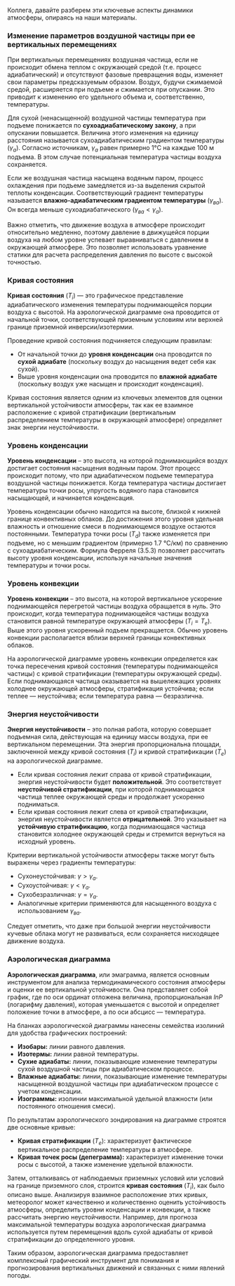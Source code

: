 Коллега, давайте разберем эти ключевые аспекты динамики атмосферы, опираясь на наши материалы.

### Изменение параметров воздушной частицы при ее вертикальных перемещениях

При вертикальных перемещениях воздушная частица, если не происходит обмена теплом с окружающей средой (т.е. процесс адиабатический) и отсутствуют фазовые превращения воды, изменяет свои параметры предсказуемым образом. Воздух, будучи сжимаемой средой, расширяется при подъеме и сжимается при опускании. Это приводит к изменению его удельного объема и, соответственно, температуры.

Для сухой (ненасыщенной) воздушной частицы температура при подъеме понижается по **сухоадиабатическому закону**, а при опускании повышается. Величина этого изменения на единицу расстояния называется сухоадиабатическим градиентом температуры ($\gamma_a$). Согласно источникам, $\gamma_a$ равен примерно 1°C на каждые 100 м подъема. В этом случае потенциальная температура частицы воздуха сохраняется.

Если же воздушная частица насыщена водяным паром, процесс охлаждения при подъеме замедляется из-за выделения скрытой теплоты конденсации. Соответствующий градиент температуры называется **влажно-адиабатическим градиентом температуры** ($\gamma_{ва}$). Он всегда меньше сухоадиабатического ($\gamma_{ва} < \gamma_a$).

Важно отметить, что движение воздуха в атмосфере происходит относительно медленно, поэтому давление в движущейся порции воздуха на любом уровне успевает выравниваться с давлением в окружающей атмосфере. Это позволяет использовать уравнение статики для расчета распределения давления по высоте с высокой точностью.

### Кривая состояния

**Кривая состояния** ($T_i$) — это графическое представление адиабатического изменения температуры поднимающейся порции воздуха с высотой. На аэрологической диаграмме она проводится от начальной точки, соответствующей приземным условиям или верхней границе приземной инверсии/изотермии.

Проведение кривой состояния подчиняется следующим правилам:

* От начальной точки до **уровня конденсации** она проводится по **сухой адиабате** (поскольку воздух до насыщения ведет себя как сухой).
* Выше уровня конденсации она проводится по **влажной адиабате** (поскольку воздух уже насыщен и происходит конденсация).

Кривая состояния является одним из ключевых элементов для оценки вертикальной устойчивости атмосферы, так как ее взаимное расположение с кривой стратификации (вертикальным распределением температуры в окружающей атмосфере) определяет знак энергии неустойчивости.

### Уровень конденсации

**Уровень конденсации** – это высота, на которой поднимающийся воздух достигает состояния насыщения водяным паром. Этот процесс происходит потому, что при адиабатическом подъеме температура воздушной частицы понижается. Когда температура частицы достигает температуры точки росы, упругость водяного пара становится насыщающей, и начинается конденсация.

Уровень конденсации обычно находится на высоте, близкой к нижней границе конвективных облаков. До достижения этого уровня удельная влажность и отношение смеси в поднимающемся воздухе остаются постоянными. Температура точки росы ($T_d$) также изменяется при подъеме, но с меньшим градиентом (примерно 1.7 °С/км) по сравнению с сухоадиабатическим. Формула Ферреля (3.5.3) позволяет рассчитать высоту уровня конденсации, используя начальные значения температуры и точки росы.

### Уровень конвекции

**Уровень конвекции** – это высота, на которой вертикальное ускорение поднимающейся перегретой частицы воздуха обращается в нуль. Это происходит, когда температура поднимающейся частицы воздуха становится равной температуре окружающей атмосферы ($T_i = T_e$). Выше этого уровня ускоренный подъем прекращается. Обычно уровень конвекции располагается вблизи верхней границы конвективных облаков.

На аэрологической диаграмме уровень конвекции определяется как точка пересечения кривой состояния (температуры поднимающейся частицы) с кривой стратификации (температуры окружающей среды). Если поднимающаяся частица оказывается на вышележащих уровнях холоднее окружающей атмосферы, стратификация устойчива; если теплее — неустойчива; если температура равна — безразлична.

### Энергия неустойчивости

**Энергия неустойчивости** – это полная работа, которую совершает подъемная сила, действующая на единицу массы воздуха, при ее вертикальном перемещении. Эта энергия пропорциональна площади, заключенной между кривой состояния ($T_i$) и кривой стратификации ($T_e$) на аэрологической диаграмме.

* Если кривая состояния лежит справа от кривой стратификации, энергия неустойчивости будет **положительной**. Это соответствует **неустойчивой стратификации**, при которой поднимающаяся частица теплее окружающей среды и продолжает ускоренно подниматься.
* Если кривая состояния лежит слева от кривой стратификации, энергия неустойчивости является **отрицательной**. Это указывает на **устойчивую стратификацию**, когда поднимающаяся частица становится холоднее окружающей среды и стремится вернуться на исходный уровень.

Критерии вертикальной устойчивости атмосферы также могут быть выражены через градиенты температуры:

* Сухонеустойчивая: $\gamma > \gamma_a$.
* Сухоустойчивая: $\gamma < \gamma_a$.
* Сухобезразличная: $\gamma = \gamma_a$.
* Аналогичные критерии применяются для насыщенного воздуха с использованием $\gamma_{ва}$.

Следует отметить, что даже при большой энергии неустойчивости кучевые облака могут не развиваться, если сохраняется нисходящее движение воздуха.

### Аэрологическая диаграмма

**Аэрологическая диаграмма**, или эмаграмма, является основным инструментом для анализа термодинамического состояния атмосферы и оценки ее вертикальной устойчивости. Она представляет собой график, где по оси ординат отложена величина, пропорциональная $lnP$ (логарифму давления), которая уменьшается с высотой и определяет положение точки в атмосфере, а по оси абсцисс — температура.

На бланках аэрологической диаграммы нанесены семейства изолиний для удобства графических построений:

* **Изобары:** линии равного давления.
* **Изотермы:** линии равной температуры.
* **Сухие адиабаты:** линии, показывающие изменение температуры сухой воздушной частицы при адиабатическом процессе.
* **Влажные адиабаты:** линии, показывающие изменение температуры насыщенной воздушной частицы при адиабатическом процессе с учетом конденсации.
* **Изограммы:** изолинии максимальной удельной влажности (или постоянного отношения смеси).

По результатам аэрологического зондирования на диаграмме строятся две основные кривые:

* **Кривая стратификации** ($T_e$): характеризует фактическое вертикальное распределение температуры в атмосфере.
* **Кривая точек росы (депеграмма):** характеризует изменение точки росы с высотой, а также изменение удельной влажности.

Затем, отталкиваясь от наблюдаемых приземных условий или условий на границе приземного слоя, строится **кривая состояния** ($T_i$), как было описано выше. Анализируя взаимное расположение этих кривых, метеоролог может качественно и количественно оценить устойчивость атмосферы, определить уровни конденсации и конвекции, а также рассчитать энергию неустойчивости. Например, для прогноза максимальной температуры воздуха аэрологическая диаграмма используется путем перемещения вдоль сухой адиабаты от кривой стратификации до определенного уровня.

Таким образом, аэрологическая диаграмма предоставляет комплексный графический инструмент для понимания и прогнозирования вертикальных движений и связанных с ними явлений погоды.
